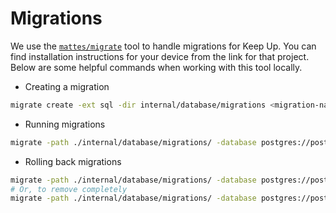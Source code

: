 # Migrations

We use the [`mattes/migrate`](https://github.com/mattes/migrate) tool to handle
migrations for Keep Up. You can find installation instructions for your device
from the link for that project. Below are some helpful commands when working
with this tool locally.

- Creating a migration

```bash
migrate create -ext sql -dir internal/database/migrations <migration-name>
```

- Running migrations

```bash
migrate -path ./internal/database/migrations/ -database postgres://postgres:postgres@0.0.0.0:5432/keep_up_dev?sslmode=disable up
```

- Rolling back migrations

```bash
migrate -path ./internal/database/migrations/ -database postgres://postgres:postgres@0.0.0.0:5432/keep_up_dev?sslmode=disable down
# Or, to remove completely
migrate -path ./internal/database/migrations/ -database postgres://postgres:postgres@0.0.0.0:5432/keep_up_dev?sslmode=disable drop
```
